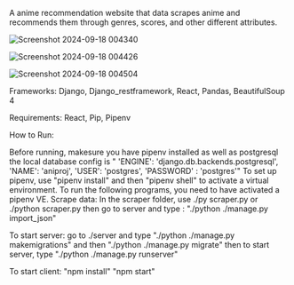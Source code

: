 A anime recommendation website that data scrapes anime and recommends them through genres, scores, and other different attributes.

![Screenshot 2024-09-18 004340](https://github.com/user-attachments/assets/6f418063-9322-47e8-ba46-acd2aa0d3e5f)

![Screenshot 2024-09-18 004426](https://github.com/user-attachments/assets/fd70b89c-3c87-43c7-b068-aa7194de1a8c)

![Screenshot 2024-09-18 004504](https://github.com/user-attachments/assets/bc065db9-3be9-4b97-8ef4-30e03a417189)

Frameworks:
Django, Django_restframework, React, Pandas, BeautifulSoup 4

Requirements: 
React, Pip, Pipenv 

How to Run:

Before running, makesure you have pipenv installed as well as postgresql
the local database config is
"       'ENGINE': 'django.db.backends.postgresql',
        'NAME': 'aniproj',
        'USER': 'postgres',
        'PASSWORD' : 'postgres'"
To set up pipenv, use "pipenv install" and then "pipenv shell" to activate a virtual environment.
To run the following programs, you need to have activated a pipenv VE.
Scrape data:
  In the scraper folder, use ./py scraper.py or ./python scraper.py
  then go to server and type : "./python ./manage.py import_json"

To start server:
  go to ./server and type "./python ./manage.py makemigrations" and then "./python ./manage.py migrate"
  then to start server, type "./python ./manage.py runserver"

To start client:
  "npm install"
  "npm start"
